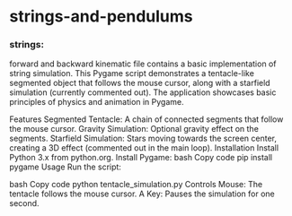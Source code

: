 # strings-and-pendulums
### strings:
forward and backward kinematic file contains a basic implementation of string simulation.
This Pygame script demonstrates a tentacle-like segmented object that follows the mouse cursor, along with a starfield simulation (currently commented out). The application showcases basic principles of physics and animation in Pygame.

Features
Segmented Tentacle: A chain of connected segments that follow the mouse cursor.
Gravity Simulation: Optional gravity effect on the segments.
Starfield Simulation: Stars moving towards the screen center, creating a 3D effect (commented out in the main loop).
Installation
Install Python 3.x from python.org.
Install Pygame:
bash
Copy code
pip install pygame
Usage
Run the script:

bash
Copy code
python tentacle_simulation.py
Controls
Mouse: The tentacle follows the mouse cursor.
A Key: Pauses the simulation for one second.
